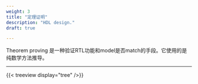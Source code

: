 ```yaml
---
weight: 3
title: "定理证明"
description: "HDL design."
draft: true

---
```


Theorem proving 是一种验证RTL功能和model是否match的手段。它使用的是纯数学方法推导。

---

{{< treeview
  display="tree"
/>}}
